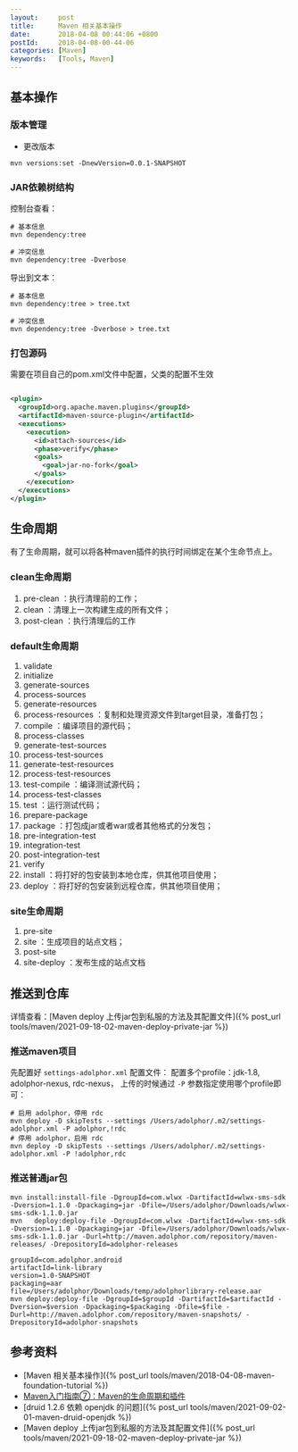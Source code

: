 ```yaml
---
layout:     post
title:      Maven 相关基本操作
date:       2018-04-08 00:44:06 +0800
postId:     2018-04-08-00-44-06
categories: [Maven]
keywords:   [Tools, Maven]
---
```


## 基本操作

### 版本管理

* 更改版本

```
mvn versions:set -DnewVersion=0.0.1-SNAPSHOT
```

### JAR依赖树结构

控制台查看：

```
# 基本信息
mvn dependency:tree

# 冲突信息
mvn dependency:tree -Dverbose
```

导出到文本：

```
# 基本信息
mvn dependency:tree > tree.txt

# 冲突信息
mvn dependency:tree -Dverbose > tree.txt
```

### 打包源码

需要在项目自己的pom.xml文件中配置，父类的配置不生效

```xml

<plugin>
  <groupId>org.apache.maven.plugins</groupId>
  <artifactId>maven-source-plugin</artifactId>
  <executions>
    <execution>
      <id>attach-sources</id>
      <phase>verify</phase>
      <goals>
        <goal>jar-no-fork</goal>
      </goals>
    </execution>
  </executions>
</plugin>
```

## 生命周期

有了生命周期，就可以将各种maven插件的执行时间绑定在某个生命节点上。

### clean生命周期

1. pre-clean ：执行清理前的工作；
2. clean ：清理上一次构建生成的所有文件；
3. post-clean ：执行清理后的工作

### default生命周期

1. validate
2. initialize
3. generate-sources
4. process-sources
5. generate-resources
6. process-resources ：复制和处理资源文件到target目录，准备打包；
7. compile ：编译项目的源代码；
8. process-classes
9. generate-test-sources
10. process-test-sources
11. generate-test-resources
12. process-test-resources
13. test-compile ：编译测试源代码；
14. process-test-classes
15. test ：运行测试代码；
16. prepare-package
17. package ：打包成jar或者war或者其他格式的分发包；
18. pre-integration-test
19. integration-test
20. post-integration-test
21. verify
22. install ：将打好的包安装到本地仓库，供其他项目使用；
23. deploy ：将打好的包安装到远程仓库，供其他项目使用；

### site生命周期

1. pre-site
2. site ：生成项目的站点文档；
3. post-site
4. site-deploy ：发布生成的站点文档

## 推送到仓库

详情查看：[Maven deploy 上传jar包到私服的方法及其配置文件]({% post_url tools/maven/2021-09-18-02-maven-deploy-private-jar %})

### 推送maven项目

先配置好 `settings-adolphor.xml` 配置文件：
配置多个profile：jdk-1.8, adolphor-nexus, rdc-nexus，
上传的时候通过 `-P` 参数指定使用哪个profile即可：

```
# 启用 adolphor，停用 rdc
mvn deploy -D skipTests --settings /Users/adolphor/.m2/settings-adolphor.xml -P adolphor,!rdc
# 停用 adolphor，启用 rdc
mvn deploy -D skipTests --settings /Users/adolphor/.m2/settings-adolphor.xml -P !adolphor,rdc
```

### 推送普通jar包

```
mvn install:install-file -DgroupId=com.wlwx -DartifactId=wlwx-sms-sdk -Dversion=1.1.0 -Dpackaging=jar -Dfile=/Users/adolphor/Downloads/wlwx-sms-sdk-1.1.0.jar
mvn   deploy:deploy-file -DgroupId=com.wlwx -DartifactId=wlwx-sms-sdk -Dversion=1.1.0 -Dpackaging=jar -Dfile=/Users/adolphor/Downloads/wlwx-sms-sdk-1.1.0.jar -Durl=http://maven.adolphor.com/repository/maven-releases/ -DrepositoryId=adolphor-releases

groupId=com.adolphor.android
artifactId=link-library
version=1.0-SNAPSHOT
packaging=aar
file=/Users/adolphor/Downloads/temp/adolphorlibrary-release.aar
mvn deploy:deploy-file -DgroupId=$groupId -DartifactId=$artifactId -Dversion=$version -Dpackaging=$packaging -Dfile=$file -Durl=http://maven.adolphor.com/repository/maven-snapshots/ -DrepositoryId=adolphor-snapshots
```

## 参考资料

* [Maven 相关基本操作]({% post_url tools/maven/2018-04-08-maven-foundation-tutorial %})
* [Maven入门指南⑦：Maven的生命周期和插件](https://www.cnblogs.com/luotaoyeah/p/3819001.html)
* [druid 1.2.6 依赖 openjdk 的问题]({% post_url tools/maven/2021-09-02-01-maven-druid-openjdk %})
* [Maven deploy 上传jar包到私服的方法及其配置文件]({% post_url tools/maven/2021-09-18-02-maven-deploy-private-jar %})
